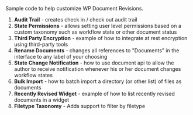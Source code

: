 Sample code to help customize WP Document Revisions.

1. **Audit Trail** - creates check in / check out audit trail
1. **State Permissions** - allows setting user level permissions based on a custom taxonomy such as workflow state or other document status
1. **Third Party Encryption** - example of how to integrate at rest encryption using third-party tools
1. **Rename Documents** - changes all references to "Documents" in the interface to any label of your choosing
1. **State Change Notification** - how to use document api to allow the author to receive notification whenever his or her document changes workflow states
1. **Bulk Import** - how to batch import a directory (or other list) of files as documents
1. **Recently Revised Widget** - example of how to list recently revised documents in a widget
1. **Filetype Taxonomy** - Adds support to filter by filetype